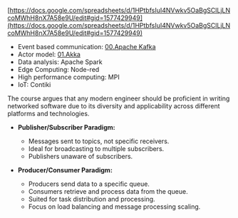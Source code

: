 
[https://docs.google.com/spreadsheets/d/1HPtbfsIuI4NVwkv5OaBgSClLjLNcoMWhH8nX7A58e9U/edit#gid=1577429949](https://docs.google.com/spreadsheets/d/1HPtbfsIuI4NVwkv5OaBgSClLjLNcoMWhH8nX7A58e9U/edit#gid=1577429949)


- Event based communication: [00.Apache Kafka](src/00.Apache%20Kafka.md)
- Actor model: [01.Akka](src/01.Akka.md) 
- Data analysis: Apache Spark
- Edge Computing: Node-red
- High performance computing: MPI
- IoT: Contiki

The course argues that any modern engineer should be proficient in writing networked software due to its diversity and applicability across different platforms and technologies.




- **Publisher/Subscriber Paradigm:**
    
    - Messages sent to topics, not specific receivers.
    - Ideal for broadcasting to multiple subscribers.
    - Publishers unaware of subscribers.
- **Producer/Consumer Paradigm:**
    
    - Producers send data to a specific queue.
    - Consumers retrieve and process data from the queue.
    - Suited for task distribution and processing.
    - Focus on load balancing and message processing scaling.
